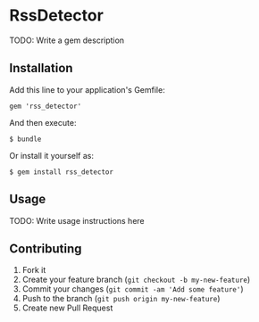 # RssDetector

TODO: Write a gem description

## Installation

Add this line to your application's Gemfile:

    gem 'rss_detector'

And then execute:

    $ bundle

Or install it yourself as:

    $ gem install rss_detector

## Usage

TODO: Write usage instructions here

## Contributing

1. Fork it
2. Create your feature branch (`git checkout -b my-new-feature`)
3. Commit your changes (`git commit -am 'Add some feature'`)
4. Push to the branch (`git push origin my-new-feature`)
5. Create new Pull Request
